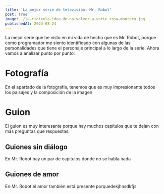 ```yaml
---
title: 'La mejor serie de televisión: Mr. Robot'
post: true
image: ./la-ridicula-idea-de-no-volver-a-verte_rosa-montero.jpg
publishedAt: 2024-08-24
---
```


La mejor serie que he visto en mi vida de hecho que es Mr. Robot, porque como programador me siento identificado con algunas de las personalidades que tiene el personaje principal a lo largo de la serie. Ahora vamos a analizar punto por punto:

# Fotografía
En el apartado de la fotografía, tenemos que es muy impresionante todos los paisajes y la composición de la imagen

# Guion
El guion es muy interesante porque hay muchos capítulos que te dejan con más preguntas que respuestas.

## Guiones sin diálogo
En Mr. Robot hay un par de capítulos donde no se habla nada

## Guiones de amor
En Mr. Robot el amor también está presente porquedekjhnsdkfjs